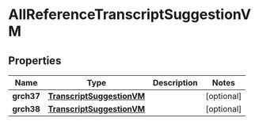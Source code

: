 # AllReferenceTranscriptSuggestionVM

## Properties
Name | Type | Description | Notes
------------ | ------------- | ------------- | -------------
**grch37** | [**TranscriptSuggestionVM**](TranscriptSuggestionVM.md) |  |  [optional]
**grch38** | [**TranscriptSuggestionVM**](TranscriptSuggestionVM.md) |  |  [optional]
